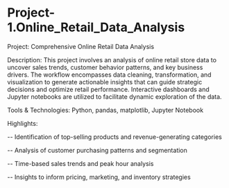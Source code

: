 # Project-1.Online_Retail_Data_Analysis
Project: Comprehensive Online Retail Data Analysis

Description: This project involves an analysis of online retail store data to uncover sales trends, customer behavior patterns, and key business drivers. The workflow encompasses data cleaning, transformation, and visualization to generate actionable insights that can guide strategic decisions and optimize retail performance. Interactive dashboards and Jupyter notebooks are utilized to facilitate dynamic exploration of the data.

Tools & Technologies: Python, pandas, matplotlib,  Jupyter Notebook

Highlights:

-- Identification of top-selling products and revenue-generating categories

-- Analysis of customer purchasing patterns and segmentation

-- Time-based sales trends and peak hour analysis

-- Insights to inform pricing, marketing, and inventory strategies
